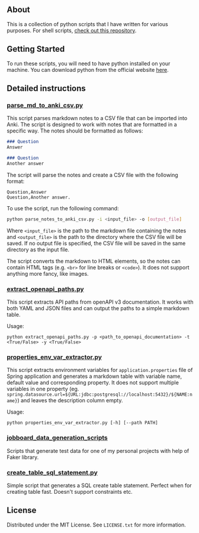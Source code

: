 <!-- ABOUT  -->
## About 

This is a collection of python scripts that I have written for various purposes. For shell scripts, [check out this repository](https://github.com/kapiaszczyk/scripts).

<!-- GETTING STARTED -->
## Getting Started

To run these scripts, you will need to have python installed on your machine. You can download python from the official website [here](https://www.python.org/downloads/).

<!-- Details-->
## Detailed instructions

### [parse_md_to_anki_csv.py](https://github.com/kapiaszczyk/python-scripts/blob/main/parse_md_to_anki_csv.py)

This script parses markdown notes to a CSV file that can be imported into Anki. The script is designed to work with notes that are formatted in a specific way. The notes should be formatted as follows:

```markdown
### Question
Answer

### Question
Another answer
```

The script will parse the notes and create a CSV file with the following format:

```csv
Question,Answer
Question,Another answer.
```

To use the script, run the following command:

```bash
python parse_notes_to_anki_csv.py -i <input_file> -o [output_file]
```

Where `<input_file>` is the path to the markdown file containing the notes and `<output_file>` is the path to the directory where the CSV file will be saved. If no output file is specified, the CSV file will be saved in the same directory as the input file. 

The script converts the markdown to HTML elements, so the notes can contain HTML tags (e.g. `<br>` for line breaks or `<code>`). It does not support anything more fancy, like images.

### [extract_openapi_paths.py](https://github.com/kapiaszczyk/python-scripts/blob/main/extract_openapi_paths.py)

This script extracts API paths from openAPI v3 documentation. It works with both YAML and JSON files and can output the paths to a simple markdown table.

Usage:
```
python extract_openapi_paths.py -p <path_to_openapi_documentation> -t <True/False> -y <True/False>
```

### [properties_env_var_extractor.py](https://github.com/kapiaszczyk/python-scripts/blob/main/properties_env_var_extractor.py)

This script extracts environment variables for `application.properties` file of Spring application and generates a markdown table with variable name, default value and corresponding property. It does not support multiple variables in one property (eg. `spring.datasource.url=${URL:jdbc:postgresql://localhost:5432}/${NAME:name}`) and leaves the description column empty.

Usage:
```
python properties_env_var_extractor.py [-h] [--path PATH]
```

### [jobboard_data_generation_scripts](https://github.com/kapiaszczyk/python-scripts/tree/main/jobboard_data_generation_scripts)

Scripts that generate test data for one of my personal projects with help of Faker library.

### [create_table_sql_statement.py](https://github.com/kapiaszczyk/python-scripts/blob/main/create_table_sql_statement.py)

Simple script that generates a SQL create table statement. Perfect when for creating table fast. Doesn't support constraints etc.

<!-- LICENSE -->
## License
Distributed under the MIT License. See `LICENSE.txt` for more information.
